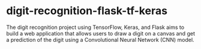 # digit-recognition-flask-tf-keras
The digit recognition project using TensorFlow, Keras, and Flask aims to build a web application that allows users to draw a digit on a canvas and get a prediction of the digit using a Convolutional Neural Network (CNN) model.

